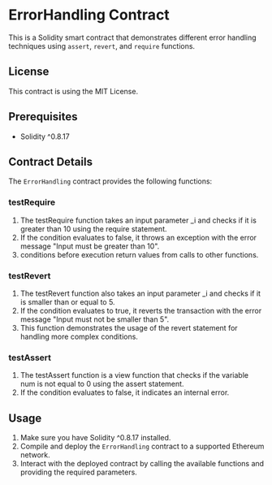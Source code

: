 # ErrorHandling Contract

This is a Solidity smart contract that demonstrates different error handling techniques using `assert`, `revert`, and `require` functions.

## License

This contract is using the MIT License.

## Prerequisites

- Solidity ^0.8.17

## Contract Details

The `ErrorHandling` contract provides the following functions:

### testRequire
1. The testRequire function takes an input parameter _i and checks if it is greater than 10 using the require statement. 
2. If the condition evaluates to false, it throws an exception with the error message "Input must be greater than 10".
3. conditions before execution return values from calls to other functions.

### testRevert
1. The testRevert function also takes an input parameter _i and checks if it is smaller than or equal to 5. 
2. If the condition evaluates to true, it reverts the transaction with the error message "Input must not be smaller than 5".
3. This function demonstrates the usage of the revert statement for handling more complex conditions.

### testAssert
1. The testAssert function is a view function that checks if the variable num is not equal to 0 using the assert statement.
2. If the condition evaluates to false, it indicates an internal error.

## Usage

1. Make sure you have Solidity ^0.8.17 installed.
2. Compile and deploy the `ErrorHandling` contract to a supported Ethereum network.
3. Interact with the deployed contract by calling the available functions and providing the required parameters.
   

